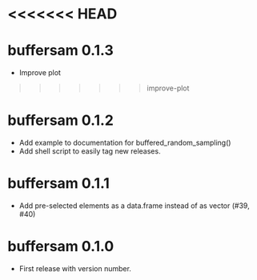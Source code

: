<<<<<<< HEAD
=======
# buffersam 0.1.3
* Improve plot

>>>>>>> improve-plot
# buffersam 0.1.2
* Add example to documentation for buffered_random_sampling()
* Add shell script to easily tag new releases. 

# buffersam 0.1.1

* Add pre-selected elements as a data.frame instead of as vector (#39, #40)

# buffersam 0.1.0

* First release with version number.
